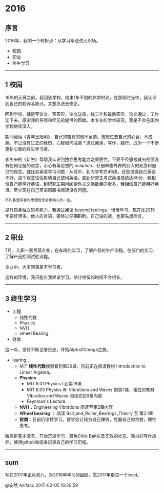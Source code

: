 # 2016

## 序言

2016年，我的一个转折点：从学习毕业进入职场。

 - 校园
 - 职业
 - 终生学习

---

## 1 校园

16年的元宵之前，我回到学校，结束1年不到的休学时光，在那段时光中，我认识到自己的软弱与缺点，并想办法去修正。

回到学校，就是写论文，预答辩，论文送审，找工作和最后答辩。论文通过，工作定下来。感谢我的导师和师兄弟提供的帮助。本专业的学术研究，我是不会在国内学校继续深入。

期间阅读《青年王阳明》，自己的苦真的微不足道。想想过去自己的心智，不成熟。不过没有过去的经历，心智如何成熟？通过阅读，写作，践行。成为一个不断更新心智的终生学习者。

李笑来的《新生》帮助我认识到独立思考能力之重要性。不要不经思考就去相信没有任何证据的观念，小心有毒思想的inception，仔细审查外界的别人的观念和自己的观念。就比如英语学习问题：从高中，到大学考完46级，还是觉得自己英语不好，这个观念恰恰影响自己使用英语。直到研究生考试英语成绩达80分，我相信自己能学好英语。到研究生期间阅读外文文献数量的增多，我相信自己能用好英语。至少现在自己英语原版书阅读没有问题。

    不利甚至有害的思想观念会影响人的一生。

提升自身独立思考能力，我通过阅读 beyond feelings，慢慢学习，现在比2015年要好很多。他人的言语，要经过仔细斟酌，自己说的话，也要先想后言。

---

## 2 职业

7月，入职一家民营企业，在车间的实习，了解产品的生产流程。在部门的实习，了解产品检测试验流程。

企业中，大多同事是不学习者。

这样的环境，我只能自我建设学习。估计停留的时间不会很长。

---

## 3 终生学习

- 工程
	- 线性代数
	- Physics
	- NVH
	- wheel Bearing
- 财商

这一年，坚持不断记录日志。开始Alpha2Omega之旅。

- learing：
	- MIT **线性代数**视频看到第26课，目前正在阅读教材 Introduction to Linear Algebra。
	- **Physics**
  		- MIT 8.01 Physics I 到第19课
		- MIT 8.03 Physics III: Vibrations and Waves 到第7课，相应的教材 Vibration and Waves 阅读完前6章内容
		- Feynman's Lecture
	- **NVH**：Engineering Vibrations 阅读至第2章内容
	- **Wheel bearing** ： 阅读 Ball_and_Roller_Bearings_Theory 至 第2.1章
 	- **财商**：目前仍坚持学习，要学会让钱为自己赚钱，克服自己的贪婪，理性思考。

微信群基本没有，开始沉浸学习，避免Click Bait以及无效的社交。简书的写作放弃，使用github和纸来记录自己的学习历程。

---

## sum

写在2017年正月初九，对2016年学习的回顾，愿2017年更进一个level。

@安然 Anifacc
2017-02-05 16:26:59